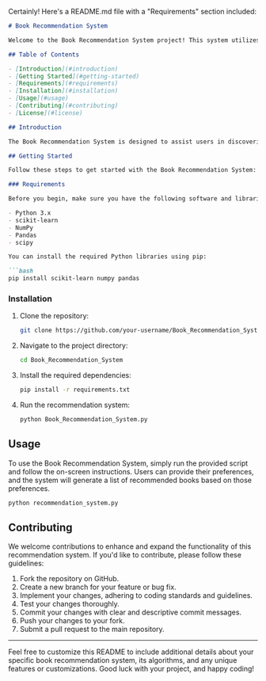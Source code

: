 Certainly! Here's a README.md file with a "Requirements" section included:

```markdown
# Book Recommendation System

Welcome to the Book Recommendation System project! This system utilizes clustering and k-nearest neighbors (KNN) algorithms to suggest personalized book recommendations based on user preferences.

## Table of Contents

- [Introduction](#introduction)
- [Getting Started](#getting-started)
- [Requirements](#requirements)
- [Installation](#installation)
- [Usage](#usage)
- [Contributing](#contributing)
- [License](#license)

## Introduction

The Book Recommendation System is designed to assist users in discovering books that match their interests and reading preferences. It employs clustering to categorize similar books and KNN to make recommendations based on user behavior and preferences.

## Getting Started

Follow these steps to get started with the Book Recommendation System:

### Requirements

Before you begin, make sure you have the following software and libraries installed:

- Python 3.x
- scikit-learn
- NumPy
- Pandas
- scipy

You can install the required Python libraries using pip:

```bash
pip install scikit-learn numpy pandas
```

### Installation

1. Clone the repository:

   ```bash
   git clone https://github.com/your-username/Book_Recommendation_System.git
   ```

2. Navigate to the project directory:

   ```bash
   cd Book_Recommendation_System
   ```

3. Install the required dependencies:

   ```bash
   pip install -r requirements.txt
   ```

4. Run the recommendation system:

   ```bash
   python Book_Recommendation_System.py
   ```

## Usage

To use the Book Recommendation System, simply run the provided script and follow the on-screen instructions. Users can provide their preferences, and the system will generate a list of recommended books based on those preferences.

```bash
python recommendation_system.py
```

## Contributing

We welcome contributions to enhance and expand the functionality of this recommendation system. If you'd like to contribute, please follow these guidelines:

1. Fork the repository on GitHub.
2. Create a new branch for your feature or bug fix.
3. Implement your changes, adhering to coding standards and guidelines.
4. Test your changes thoroughly.
5. Commit your changes with clear and descriptive commit messages.
6. Push your changes to your fork.
7. Submit a pull request to the main repository.


---

Feel free to customize this README to include additional details about your specific book recommendation system, its algorithms, and any unique features or customizations. Good luck with your project, and happy coding!
```
